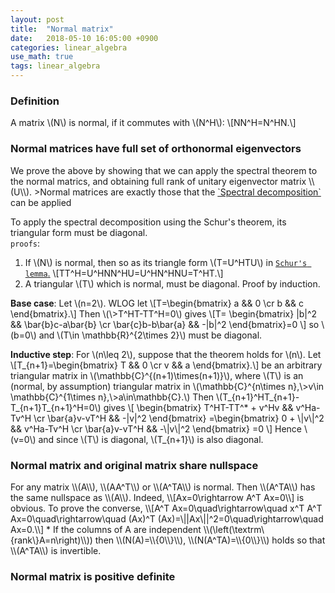 ```yaml
---
layout: post
title:  "Normal matrix"
date:   2018-05-10 16:05:00 +0900
categories: linear_algebra
use_math: true
tags: linear_algebra
---
```


### Definition
A matrix \\(N\\) is normal, if it commutes with \\(N^H\\): \\[NN^H=N^HN.\\]


<h3 id="normal_and_spectral">Normal matrices have full set of orthonormal eigenvectors</h3>
We prove the above by showing that we can apply the spectral theorem to the normal matrics, and obtaining full rank of unitary eigenvector matrix \\(U\\).
>Normal matrices are exactly those that the <a href="{{site.url}}/linear_algebra/2018/05/19/hermit-mat-and-spectral-theorem.html#spectral_theorem" target="_blank">`Spectral decomposition`</a> can be applied  


To apply the spectral decomposition using the Schur's theorem, its triangular form must be diagonal.  
`proofs`:  
1. If \\(N\\) is normal, then so as its triangle form \\(T=U^HTU\\) in <a href="{{site.url}}/linear_algebra/2018/05/19/hermit-mat-and-spectral-theorem.html#schur_lemma" target="_blank">`Schur's lemma`.</a>
\\[TT^H=U^HNN^HU=U^HN^HNU=T^HT.\\]
2. A triangular \\(T\\) which is normal, must be diagonal.
Proof by induction.    

__Base case__: Let \\(n=2\\). WLOG let \\[T=\begin\{bmatrix\} a && 0 \cr b && c \end\{bmatrix\}.\\] Then \\(\\>T^HT-TT^H=0\\) gives 
\\[T=
\begin\{bmatrix\}
|b|^2 && \bar\{b\}c-a\bar\{b\} \cr 
\bar\{c\}b-b\bar\{a\} && -|b|^2 
\end\{bmatrix\}=0
\\] so \\(b=0\\) and \\(T\in \mathbb\{R\}^\{2\times 2\}\\) must be diagonal.

__Inductive step__: For \\(n\leq 2\\), suppose that the theorem holds for \\(n\\). Let \\[T_\{n+1\}=\begin\{bmatrix\} T && 0 \cr v && a \end\{bmatrix\}.\\] be an arbitrary triangular matrix in \\(\mathbb\{C\}^\{(n+1)\times(n+1)\}\\), where \\(T\\) is an (normal, by assumption) triangular matrix in \\(\mathbb\{C\}^\{n\times n\},\\>v\in \mathbb\{C\}^\{1\times n\},\\>a\in\mathbb\{C\}.\\) Then \\(T_\{n+1\}^HT_\{n+1\}-T_\{n+1\}T_\{n+1\}^H=0\\) gives
\\[
\begin\{bmatrix\} T^HT-TT^* + v^Hv && v^Ha-Tv^H \cr \bar\{a\}v-vT^H && -|v|^2 \end\{bmatrix\}
=\begin\{bmatrix\} 0 + \\|v\\|^2 && v^Ha-Tv^H \cr \bar\{a\}v-vT^H && -\\|v\\|^2 \end\{bmatrix\}
=0
\\]
Hence \\(v=0\\) and since \\(T\\) is diagonal, \\(T_\{n+1\}\\) is also diagonal.

<h3 id="share_null">Normal matrix and original matrix share nullspace</h3>
For any matrix \\(A\\), \\(AA^T\\) or \\(A^TA\\) is normal. Then \\(A^TA\\) has the same nullspace as \\(A\\). Indeed,
\\[Ax=0\rightarrow A^T Ax=0\\]
is obvious. To prove the converse,
\\[A^T Ax=0\quad\rightarrow\quad x^T A^T Ax=0\quad\rightarrow\quad (Ax)^T (Ax)=\||Ax\||^2=0\quad\rightarrow\quad Ax=0.\\]
* If the columns of A are independent \\(\left(\textrm\{rank\}A=n\right)\\)) then \\(N(A)=\\{0\\}\\), \\(N(A^TA)=\\{0\\}\\) holds so that \\(A^TA\\) is invertible.


### Normal matrix is positive definite

